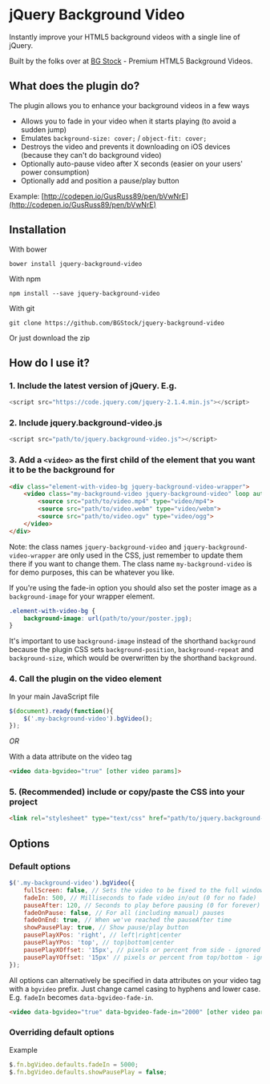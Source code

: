 # jQuery Background Video
Instantly improve your HTML5 background videos with a single line of jQuery.

Built by the folks over at [BG Stock](https://html5backgroundvideos.com) - Premium HTML5 Background Videos.

## What does the plugin do?
The plugin allows you to enhance your background videos in a few ways
 - Allows you to fade in your video when it starts playing (to avoid a sudden jump)
 - Emulates `background-size: cover;` / `object-fit: cover;`
 - Destroys the video and prevents it downloading on iOS devices (because they can't do background video)
 - Optionally auto-pause video after X seconds (easier on your users' power consumption)
 - Optionally add and position a pause/play button

Example: [http://codepen.io/GusRuss89/pen/bVwNrE](http://codepen.io/GusRuss89/pen/bVwNrE)

## Installation
With bower
```
bower install jquery-background-video
```
With npm
```
npm install --save jquery-background-video
```
With git
```
git clone https://github.com/BGStock/jquery-background-video
```
Or just download the zip

## How do I use it?
### 1. Include the latest version of jQuery. E.g.
```javascript
<script src="https://code.jquery.com/jquery-2.1.4.min.js"></script>
```
### 2. Include jquery.background-video.js
```javascript
<script src="path/to/jquery.background-video.js"></script>
```
### 3. Add a `<video>` as the first child of the element that you want it to be the background for

```html
<div class="element-with-video-bg jquery-background-video-wrapper">
	<video class="my-background-video jquery-background-video" loop autoplay muted poster="path/to/your/poster.jpg">
		<source src="path/to/video.mp4" type="video/mp4">
		<source src="path/to/video.webm" type="video/webm">
		<source src="path/to/video.ogv" type="video/ogg">
	</video>
</div>
```
Note: the class names `jquery-background-video` and `jquery-background-video-wrapper` are only used in the CSS, just remember to update them there if you want to change them. The class name `my-background-video` is for demo purposes, this can be whatever you like.

If you're using the fade-in option you should also set the poster image as a `background-image` for your wrapper element.
```css
.element-with-video-bg {
	background-image: url(path/to/your/poster.jpg);
}
```
It's important to use `background-image` instead of the shorthand `background` because the plugin CSS sets `background-position`, `background-repeat` and `background-size`, which would be overwritten by the shorthand `background`.

### 4. Call the plugin on the video element
In your main JavaScript file

```javascript
$(document).ready(function(){
	$('.my-background-video').bgVideo();
});
```

_*OR*_

With a data attribute on the video tag

```html
<video data-bgvideo="true" [other video params]>
```

### 5. (Recommended) include or copy/paste the CSS into your project
```html
<link rel="stylesheet" type="text/css" href="path/to/jquery.background-video.css">
```

## Options
### Default options
```javascript
$('.my-background-video').bgVideo({
	fullScreen: false, // Sets the video to be fixed to the full window - your <video> and it's container should be direct descendents of the <body> tag
	fadeIn: 500, // Milliseconds to fade video in/out (0 for no fade)
	pauseAfter: 120, // Seconds to play before pausing (0 for forever)
	fadeOnPause: false, // For all (including manual) pauses
	fadeOnEnd: true, // When we've reached the pauseAfter time
	showPausePlay: true, // Show pause/play button
	pausePlayXPos: 'right', // left|right|center
	pausePlayYPos: 'top', // top|bottom|center
	pausePlayXOffset: '15px', // pixels or percent from side - ignored if positioned center
	pausePlayYOffset: '15px' // pixels or percent from top/bottom - ignored if positioned center
});
```

All options can alternatively be specified in data attributes on your video tag with a `bgvideo` prefix. Just change camel casing to hyphens and lower case. E.g. `fadeIn` becomes `data-bgvideo-fade-in`.
```html
<video data-bgvideo="true" data-bgvideo-fade-in="2000" [other video params]>
```

### Overriding default options
Example
```javascript
$.fn.bgVideo.defaults.fadeIn = 5000;
$.fn.bgVideo.defaults.showPausePlay = false;
```
